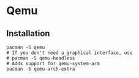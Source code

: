 # Qemu

## Installation

```shell
pacman -S qemu
# If you don't need a graphical interface, use
# pacman -S qemu-headless
# Adds support for qemu-system-arm
pacman -S qemu-arch-extra 
```
